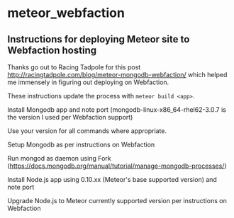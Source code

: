 # meteor_webfaction
## Instructions for deploying Meteor site to Webfaction hosting

Thanks go out to Racing Tadpole for this post http://racingtadpole.com/blog/meteor-mongodb-webfaction/ which helped me immensely in figuring out deploying on Webfaction.

These instructions update the process with `meteor build <app>`.

Install Mongodb app and note port
(mongodb-linux-x86_64-rhel62-3.0.7 is the version I used per Webfaction support)

Use your version for all commands where appropriate.

Setup Mongodb as per instructions on Webfaction

Run mongod as daemon using Fork (https://docs.mongodb.org/manual/tutorial/manage-mongodb-processes/)

Install Node.js app using 0.10.xx (Meteor's base supported version) and note port

Upgrade Node.js to Meteor currently supported version per instructions on Webfaction
